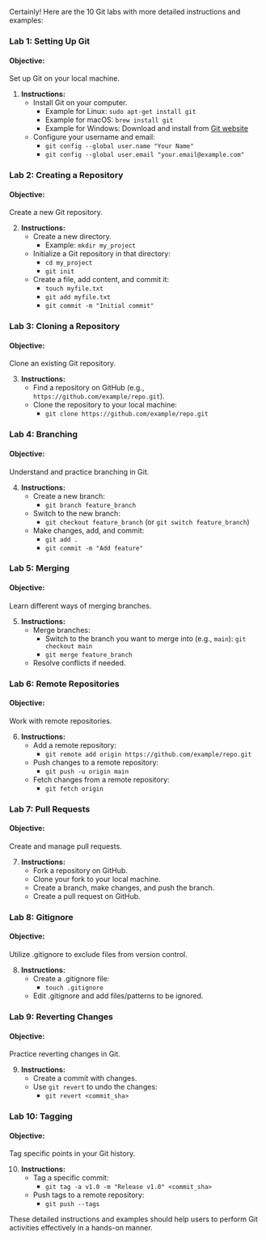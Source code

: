 Certainly! Here are the 10 Git labs with more detailed instructions and examples:

### Lab 1: Setting Up Git
#### Objective:
Set up Git on your local machine.

1. **Instructions:**
   - Install Git on your computer.
     - Example for Linux: `sudo apt-get install git`
     - Example for macOS: `brew install git`
     - Example for Windows: Download and install from [Git website](https://git-scm.com/download/win)
   - Configure your username and email:
     - `git config --global user.name "Your Name"`
     - `git config --global user.email "your.email@example.com"`

### Lab 2: Creating a Repository
#### Objective:
Create a new Git repository.

2. **Instructions:**
   - Create a new directory.
     - Example: `mkdir my_project`
   - Initialize a Git repository in that directory:
     - `cd my_project`
     - `git init`
   - Create a file, add content, and commit it:
     - `touch myfile.txt`
     - `git add myfile.txt`
     - `git commit -m "Initial commit"`

### Lab 3: Cloning a Repository
#### Objective:
Clone an existing Git repository.

3. **Instructions:**
   - Find a repository on GitHub (e.g., `https://github.com/example/repo.git`).
   - Clone the repository to your local machine:
     - `git clone https://github.com/example/repo.git`

### Lab 4: Branching
#### Objective:
Understand and practice branching in Git.

4. **Instructions:**
   - Create a new branch:
     - `git branch feature_branch`
   - Switch to the new branch:
     - `git checkout feature_branch` (or `git switch feature_branch`)
   - Make changes, add, and commit:
     - `git add .`
     - `git commit -m "Add feature"`

### Lab 5: Merging
#### Objective:
Learn different ways of merging branches.

5. **Instructions:**
   - Merge branches:
     - Switch to the branch you want to merge into (e.g., `main`): `git checkout main`
     - `git merge feature_branch`
   - Resolve conflicts if needed.

### Lab 6: Remote Repositories
#### Objective:
Work with remote repositories.

6. **Instructions:**
   - Add a remote repository:
     - `git remote add origin https://github.com/example/repo.git`
   - Push changes to a remote repository:
     - `git push -u origin main`
   - Fetch changes from a remote repository:
     - `git fetch origin`

### Lab 7: Pull Requests
#### Objective:
Create and manage pull requests.

7. **Instructions:**
   - Fork a repository on GitHub.
   - Clone your fork to your local machine.
   - Create a branch, make changes, and push the branch.
   - Create a pull request on GitHub.

### Lab 8: Gitignore
#### Objective:
Utilize .gitignore to exclude files from version control.

8. **Instructions:**
   - Create a .gitignore file:
     - `touch .gitignore`
   - Edit .gitignore and add files/patterns to be ignored.

### Lab 9: Reverting Changes
#### Objective:
Practice reverting changes in Git.

9. **Instructions:**
   - Create a commit with changes.
   - Use `git revert` to undo the changes:
     - `git revert <commit_sha>`

### Lab 10: Tagging
#### Objective:
Tag specific points in your Git history.

10. **Instructions:**
    - Tag a specific commit:
      - `git tag -a v1.0 -m "Release v1.0" <commit_sha>`
    - Push tags to a remote repository:
      - `git push --tags`

These detailed instructions and examples should help users to perform Git activities effectively in a hands-on manner.
